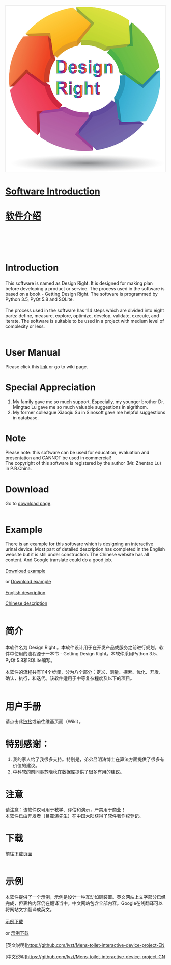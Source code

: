 ![](https://github.com/lvzt/Design-Right-software/blob/master/pic/Desigh%20Right%20Logo.jpg)<br/>
# [Software Introduction](https://github.com/lvzt/Design-Right-software/blob/master/README.md#introduction)<br/>
# [软件介绍](https://github.com/lvzt/Design-Right-software/blob/master/README.md#%E7%AE%80%E4%BB%8B)<br/>
<br/><br/>
<br/><br/>
# Introduction<br/>
###
This software is named as Design Right. It is designed for making plan before developing a product or service. The process used in the software is based on a book - Getting Design Right. The software is programmed by Python 3.5, PyQt 5.8 and SQLite.<br/>
<br/>
The process used in the software has 114 steps which are divided into eight parts: define, measure, explore, optimize, develop, validate, execute, and iterate. The software is suitable to be used in a project with medium level of complexity or less.<br/>
<br/>
# User Manual<br/>
Please click this [link](https://github.com/lvzt/Design-Right-software/wiki/User-Manual) or go to wiki page.<br/>
# Special Appreciation<br/>
1. My family gave me so much support. Especially, my younger brother Dr. Mingtao Lu gave me so much valuable suggestions in algrithom.
2. My former colleague Xiaoqiu Su in Sinosoft gave me helpful suggestions in database.
###
# Note<br/>
Please note: this software can be used for education, evaluation and presentation and CANNOT be used in commercial!<br/>
The copyright of this software is registered by the author (Mr. Zhentao Lu) in P.R.China.<br/>
# Download<br/>
Go to [download page](https://github.com/lvzt/Design-Right-software/wiki/Download-(%E4%B8%8B%E8%BD%BD)).<br/>
<br/>
# Example<br/>
There is an example for this software which is designing an interactive urinal device. Most part of detailed description has completed in the English website but it is still under construction. The Chinese website has all content. And Google translate could do a good job.<br/>
<br/>
[Download example](https://github.com/lvzt/Design-Right-software/blob/master/example/Interactive%20Urinal%20Device_CN.rar)<br/>
<br/>
or
[Download example](https://sourceforge.net/projects/design-right-software/files/Example/Interactive%20Urinal%20Device_CN.rar/download)<br/>
<br/>
[English description](https://github.com/lvzt/Mens-toilet-interactive-device-project-EN)<br/>
<br/>
[Chinese description](https://github.com/lvzt/Mens-toilet-interactive-device-project-CN)<br/>
<br/>
# 简介<br/>
###
本软件名为 Design Right 。本软件设计用于在开发产品或服务之前进行规划。软件中使用的流程源于一本书 - Getting Design Right。本软件采用Python 3.5、PyQt 5.8和SQLite编写。<br/>
<br/>
本软件的流程共有114个步骤，分为八个部分：定义、测量、探索、优化、开发、确认，执行，和迭代。该软件适用于中等复杂程度及以下的项目。<br/>
<br/>
# 用户手册<br/>
请点击此[链接](https://github.com/lvzt/Design-Right-software/wiki/%E7%94%A8%E6%88%B7%E6%89%8B%E5%86%8C)或前往维基页面（Wiki）。<br/>
# 特别感谢：<br/>
1. 我的家人给了我很多支持。特别是，弟弟吕明涛博士在算法方面提供了很多有价值的建议。
2. 中科软的前同事苏晓秋在数据库提供了很多有用的建议。
###
# 注意<br/>
请注意：该软件仅可用于教学、评估和演示，严禁用于商业！<br/>
本软件已由开发者（吕震涛先生）在中国大陆获得了软件著作权登记。<br/>
# 下载<br/>
前往[下载页面](https://github.com/lvzt/Design-Right-software/wiki/Download-(%E4%B8%8B%E8%BD%BD))<br/>
<br/>
# 示例<br/>
本软件提供了一个示例，示例是设计一种互动如厕装置。英文网站上文字部分已经完成，但表格内容仍在翻译当中。中文网站包含全部内容。Google在线翻译可以将网站文字翻译成英文。<br/>
<br/>
[示例下载](https://github.com/lvzt/Design-Right-software/blob/master/example/Interactive%20Urinal%20Device_CN.rar)<br/>
<br/>
or
[示例下载](https://sourceforge.net/projects/design-right-software/files/Example/Interactive%20Urinal%20Device_CN.rar/download)<br/>
<br/>
[英文说明]https://github.com/lvzt/Mens-toilet-interactive-device-project-EN<br/>
<br/>
[中文说明]https://github.com/lvzt/Mens-toilet-interactive-device-project-CN<br/>
<br/>
